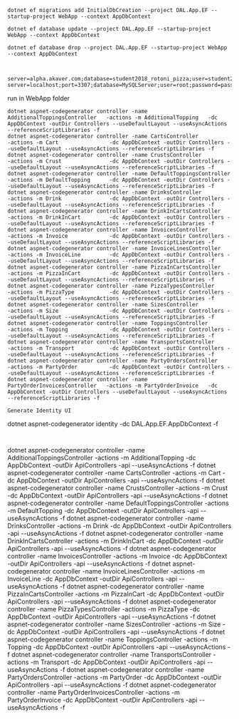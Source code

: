 ~~~
dotnet ef migrations add InitialDbCreation --project DAL.App.EF --startup-project WebApp --context AppDbContext

dotnet ef database update --project DAL.App.EF --startup-project WebApp --context AppDbContext

dotnet ef database drop --project DAL.App.EF --startup-project WebApp --context AppDbContext



server=alpha.akaver.com;database=student2018_rotoni_pizza;user=student2018;password=student2018
server=localhost;port=3307;database=MySQLServer;user=root;password=password
~~~



run in WebApp folder
~~~
dotnet aspnet-codegenerator controller -name AdditionalToppingsController   -actions -m AdditionalTopping   -dc AppDbContext -outDir Controllers --useDefaultLayout --useAsyncActions --referenceScriptLibraries -f
dotnet aspnet-codegenerator controller -name CartsController                -actions -m Cart                -dc AppDbContext -outDir Controllers --useDefaultLayout --useAsyncActions --referenceScriptLibraries -f
dotnet aspnet-codegenerator controller -name CrustsController               -actions -m Crust               -dc AppDbContext -outDir Controllers --useDefaultLayout --useAsyncActions --referenceScriptLibraries -f
dotnet aspnet-codegenerator controller -name DefaultToppingsController      -actions -m DefaultTopping      -dc AppDbContext -outDir Controllers --useDefaultLayout --useAsyncActions --referenceScriptLibraries -f
dotnet aspnet-codegenerator controller -name DrinksController               -actions -m Drink               -dc AppDbContext -outDir Controllers --useDefaultLayout --useAsyncActions --referenceScriptLibraries -f
dotnet aspnet-codegenerator controller -name DrinkInCartsController         -actions -m DrinkInCart         -dc AppDbContext -outDir Controllers --useDefaultLayout --useAsyncActions --referenceScriptLibraries -f
dotnet aspnet-codegenerator controller -name InvoicesController             -actions -m Invoice             -dc AppDbContext -outDir Controllers --useDefaultLayout --useAsyncActions --referenceScriptLibraries -f
dotnet aspnet-codegenerator controller -name InvoiceLinesController         -actions -m InvoiceLine         -dc AppDbContext -outDir Controllers --useDefaultLayout --useAsyncActions --referenceScriptLibraries -f
dotnet aspnet-codegenerator controller -name PizzaInCartsController         -actions -m PizzaInCart         -dc AppDbContext -outDir Controllers --useDefaultLayout --useAsyncActions --referenceScriptLibraries -f
dotnet aspnet-codegenerator controller -name PizzaTypesController           -actions -m PizzaType           -dc AppDbContext -outDir Controllers --useDefaultLayout --useAsyncActions --referenceScriptLibraries -f
dotnet aspnet-codegenerator controller -name SizesController                -actions -m Size                -dc AppDbContext -outDir Controllers --useDefaultLayout --useAsyncActions --referenceScriptLibraries -f
dotnet aspnet-codegenerator controller -name ToppingsController             -actions -m Topping             -dc AppDbContext -outDir Controllers --useDefaultLayout --useAsyncActions --referenceScriptLibraries -f
dotnet aspnet-codegenerator controller -name TransportsController           -actions -m Transport           -dc AppDbContext -outDir Controllers --useDefaultLayout --useAsyncActions --referenceScriptLibraries -f
dotnet aspnet-codegenerator controller -name PartyOrdersController          -actions -m PartyOrder          -dc AppDbContext -outDir Controllers --useDefaultLayout --useAsyncActions --referenceScriptLibraries -f
dotnet aspnet-codegenerator controller -name PartyOrderInvoicesController   -actions -m PartyOrderInvoice   -dc AppDbContext -outDir Controllers --useDefaultLayout --useAsyncActions --referenceScriptLibraries -f

Generate Identity UI
~~~
dotnet aspnet-codegenerator identity -dc DAL.App.EF.AppDbContext  -f  
~~~


~~~
dotnet aspnet-codegenerator controller -name AdditionalToppingsController   -actions -m AdditionalTopping   -dc AppDbContext -outDir ApiControllers -api --useAsyncActions  -f
dotnet aspnet-codegenerator controller -name CartsController                -actions -m Cart                -dc AppDbContext -outDir ApiControllers -api --useAsyncActions  -f
dotnet aspnet-codegenerator controller -name CrustsController               -actions -m Crust               -dc AppDbContext -outDir ApiControllers -api --useAsyncActions  -f
dotnet aspnet-codegenerator controller -name DefaultToppingsController      -actions -m DefaultTopping      -dc AppDbContext -outDir ApiControllers -api --useAsyncActions  -f
dotnet aspnet-codegenerator controller -name DrinksController               -actions -m Drink               -dc AppDbContext -outDir ApiControllers -api --useAsyncActions  -f
dotnet aspnet-codegenerator controller -name DrinkInCartsController         -actions -m DrinkInCart         -dc AppDbContext -outDir ApiControllers -api --useAsyncActions  -f
dotnet aspnet-codegenerator controller -name InvoicesController             -actions -m Invoice             -dc AppDbContext -outDir ApiControllers -api --useAsyncActions  -f
dotnet aspnet-codegenerator controller -name InvoiceLinesController         -actions -m InvoiceLine         -dc AppDbContext -outDir ApiControllers -api --useAsyncActions  -f
dotnet aspnet-codegenerator controller -name PizzaInCartsController         -actions -m PizzaInCart         -dc AppDbContext -outDir ApiControllers -api --useAsyncActions  -f
dotnet aspnet-codegenerator controller -name PizzaTypesController           -actions -m PizzaType           -dc AppDbContext -outDir ApiControllers -api --useAsyncActions  -f
dotnet aspnet-codegenerator controller -name SizesController                -actions -m Size                -dc AppDbContext -outDir ApiControllers -api --useAsyncActions  -f
dotnet aspnet-codegenerator controller -name ToppingsController             -actions -m Topping             -dc AppDbContext -outDir ApiControllers -api --useAsyncActions  -f
dotnet aspnet-codegenerator controller -name TransportsController           -actions -m Transport           -dc AppDbContext -outDir ApiControllers -api --useAsyncActions  -f
dotnet aspnet-codegenerator controller -name PartyOrdersController          -actions -m PartyOrder          -dc AppDbContext -outDir ApiControllers -api --useAsyncActions  -f
dotnet aspnet-codegenerator controller -name PartyOrderInvoicesController   -actions -m PartyOrderInvoice   -dc AppDbContext -outDir ApiControllers -api --useAsyncActions  -f
~~~
